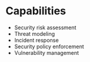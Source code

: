 # Capabilities

- Security risk assessment
- Threat modeling
- Incident response
- Security policy enforcement
- Vulnerability management
